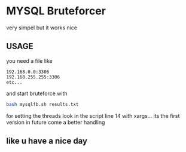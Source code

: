 # MYSQL Bruteforcer
very simpel but it works nice

## USAGE
you need a file like
```127.0.0.1:3306
192.168.0.0:3306
192.168.255.255:3306
etc...
```
and start bruteforce with
```bash
bash mysqlfb.sh results.txt
```
for setting the threads look in the script line 14 with xargs...
its the first version in future come a better handling

## like u have a nice day

